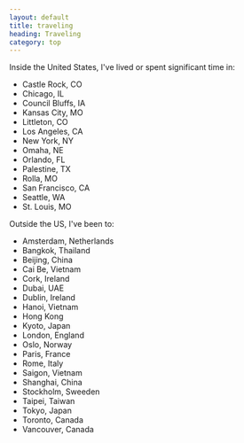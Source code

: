 ```yaml
---
layout: default
title: traveling
heading: Traveling
category: top
---
```


Inside the United States, I've lived or spent significant time in:

* Castle Rock, CO
* Chicago, IL
* Council Bluffs, IA
* Kansas City, MO
* Littleton, CO
* Los Angeles, CA
* New York, NY
* Omaha, NE
* Orlando, FL
* Palestine, TX
* Rolla, MO
* San Francisco, CA
* Seattle, WA
* St. Louis, MO

Outside the US, I've been to:

* Amsterdam, Netherlands
* Bangkok, Thailand
* Beijing, China
* Cai Be, Vietnam
* Cork, Ireland
* Dubai, UAE
* Dublin, Ireland
* Hanoi, Vietnam
* Hong Kong
* Kyoto, Japan
* London, England
* Oslo, Norway
* Paris, France
* Rome, Italy
* Saigon, Vietnam
* Shanghai, China
* Stockholm, Sweeden
* Taipei, Taiwan
* Tokyo, Japan
* Toronto, Canada
* Vancouver, Canada
